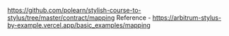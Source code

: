 https://github.com/polearn/stylish-course-to-stylus/tree/master/contract/mapping
Reference - https://arbitrum-stylus-by-example.vercel.app/basic_examples/mapping